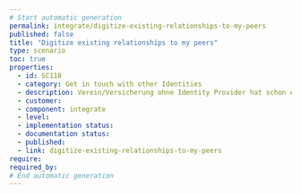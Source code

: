 ```yaml
---
# Start automatic generation
permalink: integrate/digitize-existing-relationships-to-my-peers
published: false
title: "Digitize existing relationships to my peers"
type: scenario
toc: true
properties:
  - id: SC110
  - category: Get in touch with other Identities
  - description: Verein/Versicherung ohne Identity Provider hat schon einen bestehenden Kunden Personalisierter QR Code wird aus Nutzerdaten erzeugt Per Brief / App verschickt Nutzer scannt QR Code ein Nutzer stellt Kontaktanfrage Kontaktanfrage wird überprüft CRM System speichert enmeshed Adresse im System Organisation kann Nutzer Nachrichten schicken
  - customer:
  - component: integrate
  - level:
  - implementation status:
  - documentation status:
  - published:
  - link: digitize-existing-relationships-to-my-peers
require:
required_by:
# End automatic generation
---
```

